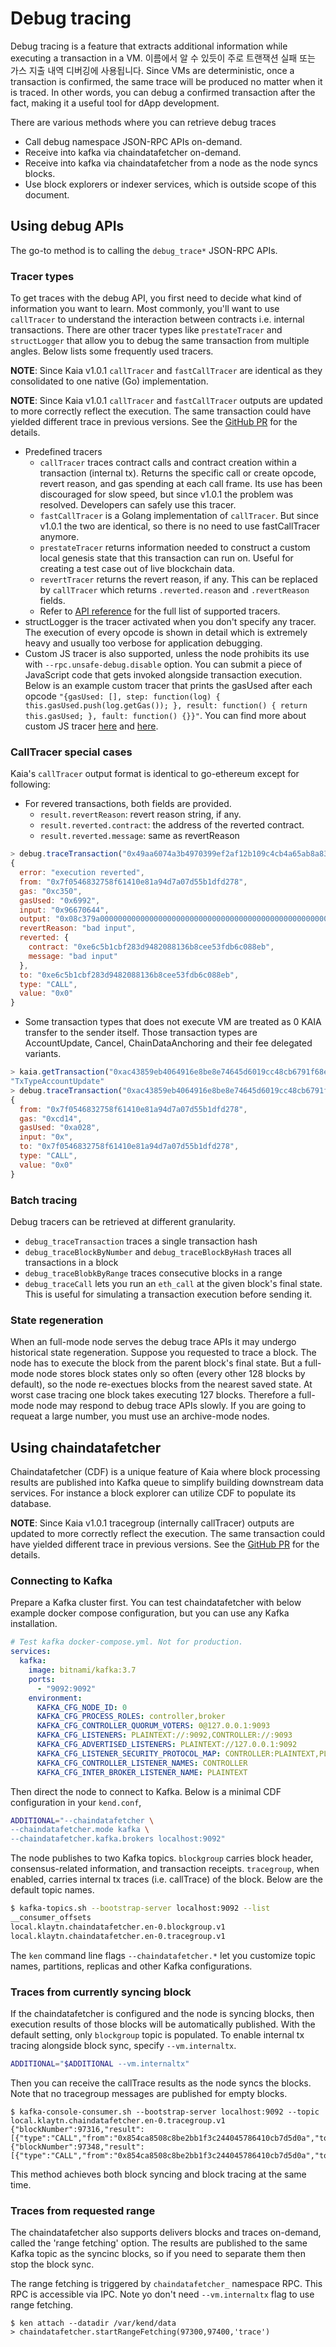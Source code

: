 # Debug tracing

Debug tracing is a feature that extracts additional information while executing a transaction in a VM. 이름에서 알 수 있듯이 주로 트랜잭션 실패 또는 가스 지출 내역 디버깅에 사용됩니다. Since VMs are deterministic, once a transaction is confirmed, the same trace will be produced no matter when it is traced. In other words, you can debug a confirmed transaction after the fact, making it a useful tool for dApp development.

There are various methods where you can retrieve debug traces

- Call debug namespace JSON-RPC APIs on-demand.
- Receive into kafka via chaindatafetcher on-demand.
- Receive into kafka via chaindatafetcher from a node as the node syncs blocks.
- Use block explorers or indexer services, which is outside scope of this document.

## Using debug APIs

The go-to method is to calling the `debug_trace*` JSON-RPC APIs.

### Tracer types

To get traces with the debug API, you first need to decide what kind of information you want to learn. Most commonly, you'll want to use `callTracer` to understand the interaction between contracts i.e. internal transactions. There are other tracer types like `prestateTracer` and `structLogger` that allow you to debug the same transaction from multiple angles. Below lists some frequently used tracers.

**NOTE**: Since Kaia v1.0.1 `callTracer` and `fastCallTracer` are identical as they consolidated to one native (Go) implementation.

**NOTE**: Since Kaia v1.0.1 `callTracer` and `fastCallTracer` outputs are updated to more correctly reflect the execution. The same transaction could have yielded different trace in previous versions. See the [GitHub PR](https://github.com/kaiachain/kaia/pull/15) for the details.

- Predefined tracers
  - `callTracer` traces contract calls and contract creation within a transaction (internal tx). Returns the specific call or create opcode, revert reason, and gas spending at each call frame. Its use has been discouraged for slow speed, but since v1.0.1 the problem was resolved. Developers can safely use this tracer.
  - `fastCallTracer` is a Golang implementation of `callTracer`. But since v1.0.1 the two are identical, so there is no need to use fastCallTracer anymore.
  - `prestateTracer` returns information needed to construct a custom local genesis state that this transaction can run on. Useful for creating a test case out of live blockchain data.
  - `revertTracer` returns the revert reason, if any. This can be replaced by `callTracer` which returns `.reverted.reason` and `.revertReason` fields.
  - Refer to [API reference](../../../references/json-rpc/debug/trace-transaction) for the full list of supported tracers.
- structLogger is the tracer activated when you don't specify any tracer. The execution of every opcode is shown in detail which is extremely heavy and usually too verbose for application debugging.
- Custom JS tracer is also supported, unless the node prohibits its use with `--rpc.unsafe-debug.disable` option. You can submit a piece of JavaScript code that gets invoked alongside transaction execution. Below is an example custom tracer that prints the gasUsed after each opcode `"{gasUsed: [], step: function(log) { this.gasUsed.push(log.getGas()); }, result: function() { return this.gasUsed; }, fault: function() {}}"`. You can find more about custom JS tracer [here](https://docs.chainstack.com/reference/custom-js-tracing-ethereum) and [here](https://geth.ethereum.org/docs/developers/evm-tracing/custom-tracer).

### CallTracer special cases

Kaia's `callTracer` output format is identical to go-ethereum except for following:

- For revered transactions, both fields are provided.
  - `result.revertReason`: revert reason string, if any.
  - `result.reverted.contract`: the address of the reverted contract.
  - `result.reverted.message`: same as revertReason

```js
> debug.traceTransaction("0x49aa6074a3b4970399ef2af12b109c4cb4a65ab8a833d1540e4cefa657a3c0c7", {tracer: "callTracer"})
{
  error: "execution reverted",
  from: "0x7f0546832758f61410e81a94d7a07d55b1dfd278",
  gas: "0xc350",
  gasUsed: "0x6992",
  input: "0x96670644",
  output: "0x08c379a00000000000000000000000000000000000000000000000000000000000000020000000000000000000000000000000000000000000000000000000000000000962616420696e7075740000000000000000000000000000000000000000000000",
  revertReason: "bad input",
  reverted: {
    contract: "0xe6c5b1cbf283d9482088136b8cee53fdb6c088eb",
    message: "bad input"
  },
  to: "0xe6c5b1cbf283d9482088136b8cee53fdb6c088eb",
  type: "CALL",
  value: "0x0"
}
```

- Some transaction types that does not execute VM are treated as 0 KAIA transfer to the sender itself. Those transaction types are AccountUpdate, Cancel, ChainDataAnchoring and their fee delegated variants.

```js
> kaia.getTransaction("0xac43859eb4064916e8be8e74645d6019cc48cb6791f68ea21d42ead6bba569b5").type
"TxTypeAccountUpdate"
> debug.traceTransaction("0xac43859eb4064916e8be8e74645d6019cc48cb6791f68ea21d42ead6bba569b5", {tracer: "callTracer"})
{
  from: "0x7f0546832758f61410e81a94d7a07d55b1dfd278",
  gas: "0xcd14",
  gasUsed: "0xa028",
  input: "0x",
  to: "0x7f0546832758f61410e81a94d7a07d55b1dfd278",
  type: "CALL",
  value: "0x0"
}
```

### Batch tracing

Debug tracers can be retrieved at different granularity.

- `debug_traceTransaction` traces a single transaction hash
- `debug_traceBlockByNumber` and `debug_traceBlockByHash` traces all transactions in a block
- `debug_traceBlobkByRange` traces consecutive blocks in a range
- `debug_traceCall` lets you run an `eth_call` at the given block's final state. This is useful for simulating a transaction execution before sending it.

### State regeneration

When an full-mode node serves the debug trace APIs it may undergo historical state regeneration. Suppose you requested to trace a block. The node has to execute the block from the parent block's final state. But a full-mode node stores block states only so often (every other 128 blocks by default), so the node re-exectues blocks from the nearest saved state. At worst case tracing one block takes executing 127 blocks. Therefore a full-mode node may respond to debug trace APIs slowly. If you are going to requeat a large number, you must use an archive-mode nodes.

## Using chaindatafetcher

Chaindatafetcher (CDF) is a unique feature of Kaia where block processing results are published into Kafka queue to simplify building downstream data services. For instance a block explorer can utilize CDF to populate its database.

**NOTE**: Since Kaia v1.0.1 tracegroup (internally callTracer) outputs are updated to more correctly reflect the execution. The same transaction could have yielded different trace in previous versions. See the [GitHub PR](https://github.com/kaiachain/kaia/pull/15) for the details.

### Connecting to Kafka

Prepare a Kafka cluster first. You can test chaindatafetcher with below example docker compose configuration, but you can use any Kafka installation.

```yaml
# Test kafka docker-compose.yml. Not for production.
services:
  kafka:
    image: bitnami/kafka:3.7
    ports:
      - "9092:9092"
    environment:
      KAFKA_CFG_NODE_ID: 0
      KAFKA_CFG_PROCESS_ROLES: controller,broker
      KAFKA_CFG_CONTROLLER_QUORUM_VOTERS: 0@127.0.0.1:9093
      KAFKA_CFG_LISTENERS: PLAINTEXT://:9092,CONTROLLER://:9093
      KAFKA_CFG_ADVERTISED_LISTENERS: PLAINTEXT://127.0.0.1:9092
      KAFKA_CFG_LISTENER_SECURITY_PROTOCOL_MAP: CONTROLLER:PLAINTEXT,PLAINTEXT:PLAINTEXT
      KAFKA_CFG_CONTROLLER_LISTENER_NAMES: CONTROLLER
      KAFKA_CFG_INTER_BROKER_LISTENER_NAME: PLAINTEXT
```

Then direct the node to connect to Kafka. Below is a minimal CDF configuration in your `kend.conf`,

```sh
ADDITIONAL="--chaindatafetcher \
--chaindatafetcher.mode kafka \
--chaindatafetcher.kafka.brokers localhost:9092"
```

The node publishes to two Kafka topics. `blockgroup` carries block header, consensus-related information, and transaction receipts. `tracegroup`, when enabled, carries internal tx traces (i.e. callTrace) of the block. Below are the default topic names.

```sh
$ kafka-topics.sh --bootstrap-server localhost:9092 --list
__consumer_offsets
local.klaytn.chaindatafetcher.en-0.blockgroup.v1
local.klaytn.chaindatafetcher.en-0.tracegroup.v1
```

The `ken` command line flags `--chaindatafetcher.*` let you customize topic names, partitions, replicas and other Kafka configurations.

### Traces from currently syncing block

If the chaindatafetcher is configured and the node is syncing blocks, then execution results of those blocks will be automatically published. With the default setting, only `blockgroup` topic is populated. To enable internal tx tracing alongside block sync, specify `--vm.internaltx`.

```sh
ADDITIONAL="$ADDITIONAL --vm.internaltx"
```

Then you can receive the callTrace results as the node syncs the blocks. Note that no tracegroup messages are published for empty blocks.

```
$ kafka-console-consumer.sh --bootstrap-server localhost:9092 --topic local.klaytn.chaindatafetcher.en-0.tracegroup.v1
{"blockNumber":97316,"result":[{"type":"CALL","from":"0x854ca8508c8be2bb1f3c244045786410cb7d5d0a","to":"0xda65c2761c358cd14cb82a4e5fc81e9debce6942","value":"0xde0b6b3a7640000","gas":"0x989680","gasUsed":"0x5208","error":""}]}
{"blockNumber":97348,"result":[{"type":"CALL","from":"0x854ca8508c8be2bb1f3c244045786410cb7d5d0a","to":"0x75779e1c1436bc2e81db7fb32f9b9d193d945146","value":"0xde0b6b3a7640000","gas":"0x989680","gasUsed":"0x5208","error":""}]}
```

This method achieves both block syncing and block tracing at the same time.

### Traces from requested range

The chaindatafetcher also supports delivers blocks and traces on-demand, called the 'range fetching' option. The results are published to the same Kafka topic as the syncinc blocks, so if you need to separate them then stop the block sync.

The range fetching is triggered by `chaindatafetcher_` namespace RPC. This RPC is accessible via IPC. Note yo don't need `--vm.internaltx` flag to use range fetching.

```
$ ken attach --datadir /var/kend/data
> chaindatafetcher.startRangeFetching(97300,97400,'trace')
```

